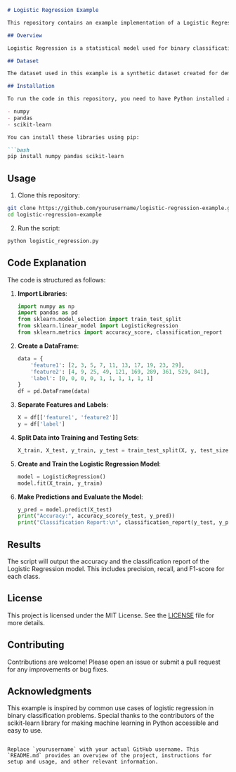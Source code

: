 

```markdown
# Logistic Regression Example

This repository contains an example implementation of a Logistic Regression model using Python and scikit-learn. The example demonstrates how to classify binary data based on two features.

## Overview

Logistic Regression is a statistical model used for binary classification. It predicts the probability that a given input point belongs to a certain class. This repository provides a simple implementation of Logistic Regression to classify data points into one of two categories.

## Dataset

The dataset used in this example is a synthetic dataset created for demonstration purposes. It contains two features (`feature1` and `feature2`) and a binary label (`label`).

## Installation

To run the code in this repository, you need to have Python installed along with the following libraries:

- numpy
- pandas
- scikit-learn

You can install these libraries using pip:

```bash
pip install numpy pandas scikit-learn
```

## Usage

1. Clone this repository:

```bash
git clone https://github.com/yourusername/logistic-regression-example.git
cd logistic-regression-example
```

2. Run the script:

```bash
python logistic_regression.py
```

## Code Explanation

The code is structured as follows:

1. **Import Libraries**:
    ```python
    import numpy as np
    import pandas as pd
    from sklearn.model_selection import train_test_split
    from sklearn.linear_model import LogisticRegression
    from sklearn.metrics import accuracy_score, classification_report
    ```

2. **Create a DataFrame**:
    ```python
    data = {
        'feature1': [2, 3, 5, 7, 11, 13, 17, 19, 23, 29],
        'feature2': [4, 9, 25, 49, 121, 169, 289, 361, 529, 841],
        'label': [0, 0, 0, 0, 1, 1, 1, 1, 1, 1]
    }
    df = pd.DataFrame(data)
    ```

3. **Separate Features and Labels**:
    ```python
    X = df[['feature1', 'feature2']]
    y = df['label']
    ```

4. **Split Data into Training and Testing Sets**:
    ```python
    X_train, X_test, y_train, y_test = train_test_split(X, y, test_size=0.3, random_state=42)
    ```

5. **Create and Train the Logistic Regression Model**:
    ```python
    model = LogisticRegression()
    model.fit(X_train, y_train)
    ```

6. **Make Predictions and Evaluate the Model**:
    ```python
    y_pred = model.predict(X_test)
    print("Accuracy:", accuracy_score(y_test, y_pred))
    print("Classification Report:\n", classification_report(y_test, y_pred))
    ```

## Results

The script will output the accuracy and the classification report of the Logistic Regression model. This includes precision, recall, and F1-score for each class.

## License

This project is licensed under the MIT License. See the [LICENSE](LICENSE) file for more details.

## Contributing

Contributions are welcome! Please open an issue or submit a pull request for any improvements or bug fixes.

## Acknowledgments

This example is inspired by common use cases of logistic regression in binary classification problems. Special thanks to the contributors of the scikit-learn library for making machine learning in Python accessible and easy to use.

```

Replace `yourusername` with your actual GitHub username. This `README.md` provides an overview of the project, instructions for setup and usage, and other relevant information.
